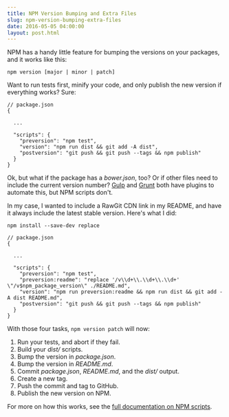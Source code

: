 ```yaml
---
title: NPM Version Bumping and Extra Files
slug: npm-version-bumping-extra-files
date: 2016-05-05 04:00:00
layout: post.html
---
```


NPM has a handy little feature for bumping the versions on your packages, and it works like this:

```
npm version [major | minor | patch]
```

Want to run tests first, minify your code, and only publish the new version if everything works? Sure:

```
// package.json
{

  ...

  "scripts": {
    "preversion": "npm test",
    "version": "npm run dist && git add -A dist",
    "postversion": "git push && git push --tags && npm publish"
  }
}
```

Ok, but what if the package has a *bower.json*, too? Or if other files need to include the current version number? [Gulp](http://gulpjs.com) and [Grunt](http://gruntjs.com) both have plugins to automate this, but NPM scripts don't.

In my case, I wanted to include a RawGit CDN link in my README, and have it always include the latest stable version. Here's what I did:

```
npm install --save-dev replace
```

```
// package.json
{

  ...

  "scripts": {
    "preversion": "npm test",
    "preversion:readme": "replace '/v\\d+\\.\\d+\\.\\d+' \"/v$npm_package_version\" ./README.md",
    "version": "npm run preversion:readme && npm run dist && git add -A dist README.md",
    "postversion": "git push && git push --tags && npm publish"
  }
}
```

With those four tasks, `npm version patch` will now:

1. Run your tests, and abort if they fail.
2. Build your *dist/* scripts.
3. Bump the version in *package.json*.
4. Bump the version in *README.md*.
5. Commit *package.json*, *README.md*, and the *dist/* output.
6. Create a new tag.
7. Push the commit and tag to GitHub.
8. Publish the new version on NPM.

For more on how this works, see the [full documentation on NPM scripts](https://docs.npmjs.com/misc/scripts).
